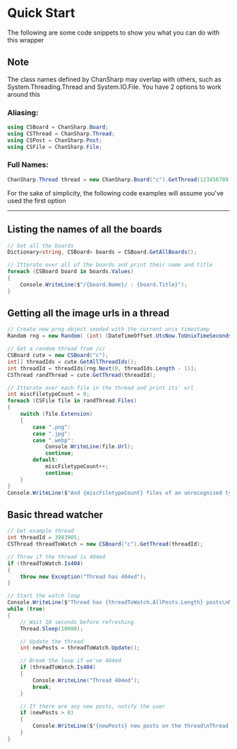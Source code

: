 ﻿# Quick Start
The following are some code snippets to show you what you can do with this wrapper

## Note
The class names defined by ChanSharp may overlap with others, such as System.Threading.Thread and System.IO.File. You have 2 options to work around this

### Aliasing:
```csharp
using CSBoard = ChanSharp.Board;
using CSThread = ChanSharp.Thread;
using CSPost = ChanSharp.Post;
using CSFile = ChanSharp.File;
```
### Full Names:
```csharp
ChanSharp.Thread thread = new ChanSharp.Board("c").GetThread(123456789);
```

For the sake of simplicity, the following code examples will assume you've used the first option
<hr>


## Listing the names of all the boards
```csharp
// Get all the boards
Dictionary<string, CSBoard> boards = CSBoard.GetAllBoards();

// Itterate over all of the boards and print their name and title
foreach (CSBoard board in boards.Values)
{
    Console.WriteLine($"/{board.Name}/ : {board.Title}");
}
```


## Getting all the image urls in a thread
```csharp
// Create new prng object seeded with the current unix timestamp
Random rng = new Random( (int) (DateTimeOffset.UtcNow.ToUnixTimeSeconds() % int.MaxValue) );

// Get a random thread from /c/
CSBoard cute = new CSBoard("c");
int[] threadIds = cute.GetAllThreadIds();
int threadId = threadIds[rng.Next(0, threadIds.Length - 1)];
CSThread randThread = cute.GetThread(threadId);

// Itterate over each file in the thread and print its' url
int miscFiletypeCount = 0;
foreach (CSFile file in randThread.Files)
{
    switch (file.Extension)
    {
        case ".png":
        case ".jpg":
        case ".webp":
            Console.WriteLine(file.Url);
            continue;
        default:
            miscFiletypeCount++;
            continue;
    }
}
Console.WriteLine($"And {miscFiletypeCount} files of an unrecognised type");
```


## Basic thread watcher
```csharp
// Get example thread
int threadId = 3983905;
CSThread threadToWatch = new CSBoard("c").GetThread(threadId);

// Throw if the thread is 404ed
if (threadToWatch.Is404)
{
    throw new Exception("Thread has 404ed");
}

// Start the watch loop
Console.WriteLine($"Thread has {threadToWatch.AllPosts.Length} posts\nNow watching...");
while (true)
{
    // Wait 10 seconds before refreshing
    Thread.Sleep(10000);

    // Update the thread
    int newPosts = threadToWatch.Update();

    // Break the loop if we've 404ed
    if (threadToWatch.Is404)
    {
        Console.WriteLine("Thread 404ed");
        break;
    }

    // If there are any new posts, notify the user
    if (newPosts > 0)
    {
        Console.WriteLine($"{newPosts} new posts on the thread\nThread now has {threadToWatch.AllPosts.Length} posts");
    }
}
```